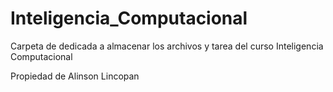 # Inteligencia_Computacional

Carpeta de dedicada a almacenar los archivos y tarea del curso Inteligencia Computacional

Propiedad de Alinson Lincopan
